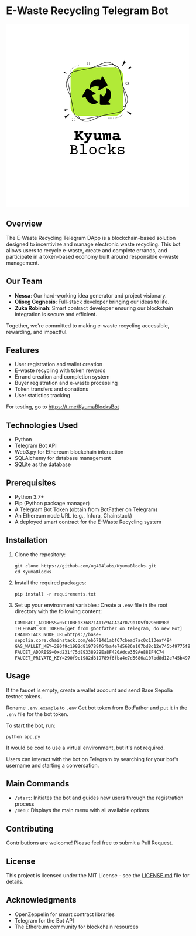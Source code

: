 # E-Waste Recycling Telegram Bot

![E-Waste Recycling Bot Logo](assets/BW.png)

## Overview

The E-Waste Recycling Telegram DApp is a blockchain-based solution designed to incentivize and manage electronic waste recycling. This bot allows users to recycle e-waste, create and complete errands, and participate in a token-based economy built around responsible e-waste management.

## Our Team

- **Nessa**: Our hard-working idea generator and project visionary.
- **Oliseg Gegnesis**: Full-stack developer bringing our ideas to life.
- **Zuka Robinah**: Smart contract developer ensuring our blockchain integration is secure and efficient.

Together, we're committed to making e-waste recycling accessible, rewarding, and impactful.

## Features

- User registration and wallet creation
- E-waste recycling with token rewards
- Errand creation and completion system
- Buyer registration and e-waste processing
- Token transfers and donations
- User statistics tracking

For testing, go to https://t.me/KyumaBlocksBot

## Technologies Used

- Python
- Telegram Bot API
- Web3.py for Ethereum blockchain interaction
- SQLAlchemy for database management
- SQLite as the database

## Prerequisites

- Python 3.7+
- Pip (Python package manager)
- A Telegram Bot Token (obtain from BotFather on Telegram)
- An Ethereum node URL (e.g., Infura, Chainstack)
- A deployed smart contract for the E-Waste Recycling system

## Installation

1. Clone the repository:
   ```
   git clone https://github.com/ug404labs/KyumaBlocks.git 
   cd KyumaBlocks
   ```

2. Install the required packages:
   ```
   pip install -r requirements.txt
   ```

3. Set up your environment variables:
   Create a `.env` file in the root directory with the following content:
   ```
   CONTRACT_ADDRESS=0xC10BFa336871A11c94CA247079a1D5f02960098d
   TELEGRAM_BOT_TOKEN=[get from @botfather on telegram, do new Bot]
   CHAINSTACK_NODE_URL=https://base-sepolia.core.chainstack.com/eb5714d1abf67cbead7ac0c113eaf494
   GAS_WALLET_KEY=290f9c1982d819789f6fba4e7d5686a107bd8d12e745b49775f84f1e207ef128
   FAUCET_ADDRESS=0xd231f75dE9338929Ea8F420Adce359Ae88EF4C74
   FAUCET_PRIVATE_KEY=290f9c1982d819789f6fba4e7d5686a107bd8d12e745b49775f84f1e207ef128
   ```

## Usage

If the faucet is empty, create a wallet account and send Base Sepolia testnet tokens.

Rename `.env.example` to `.env`
Get bot token from BotFather and put it in the `.env` file for the bot token.

To start the bot, run:

```
python app.py
```

It would be cool to use a virtual environment, but it's not required.

Users can interact with the bot on Telegram by searching for your bot's username and starting a conversation.

## Main Commands

- `/start`: Initiates the bot and guides new users through the registration process
- `/menu`: Displays the main menu with all available options

## Contributing

Contributions are welcome! Please feel free to submit a Pull Request.

## License

This project is licensed under the MIT License - see the [LICENSE.md](LICENSE.md) file for details.

## Acknowledgments

- OpenZeppelin for smart contract libraries
- Telegram for the Bot API
- The Ethereum community for blockchain resources